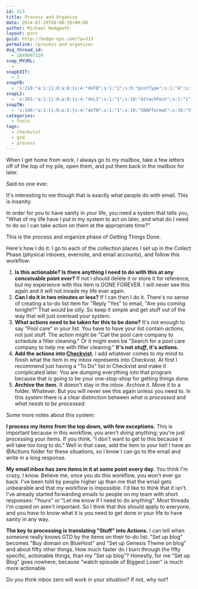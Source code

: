 ```yaml
---
id: 313
title: Process and Organize
date: 2014-07-28T08:00:39+00:00
author: Michael Hedgpeth
layout: post
guid: http://hedge-ops.com/?p=313
permalink: /process-and-organize/
dsq_thread_id:
  - 2849997329
snap_MYURL:
  - 
snapEdIT:
  - 1
snapFB:
  - 's:218:"a:1:{i:0;a:8:{s:4:"doFB";s:1:"1";s:8:"postType";s:1:"A";s:10:"AttachPost";s:1:"2";s:10:"SNAPformat";s:16:"%TITLE% - %SURL%";s:9:"isAutoImg";s:1:"A";s:8:"imgToUse";s:0:"";s:9:"isAutoURL";s:1:"A";s:8:"urlToUse";s:0:"";}}";'
snapLI:
  - 's:265:"a:1:{i:0;a:8:{s:4:"doLI";s:1:"1";s:10:"AttachPost";s:1:"1";s:10:"SNAPformat";s:41:"New post has been published on %SITENAME%";s:11:"SNAPformatT";s:18:"New Post - %TITLE%";s:9:"isAutoImg";s:1:"A";s:8:"imgToUse";s:0:"";s:9:"isAutoURL";s:1:"A";s:8:"urlToUse";s:0:"";}}";'
snapTW:
  - 's:146:"a:1:{i:0;a:5:{s:4:"doTW";s:1:"1";s:10:"SNAPformat";s:16:"%TITLE% - %SURL%";s:8:"attchImg";s:1:"1";s:9:"isAutoImg";s:1:"A";s:8:"imgToUse";s:0:"";}}";'
categories:
  - tools
tags:
  - checkvist
  - gtd
  - process
---
```

When I get home from work, I always go to my mailbox, take a few letters off of the top of my pile, open them, and put them back in the mailbox for later.

Said no one ever.

It's interesting to me though that is exactly what people do with email. This is insanity.<!--more-->

In order for you to have sanity in your life, you need a system that tells you, "What of my life have I put in my system to act on later, and what do I need to do so I can take action on them at the appropriate time?"

This is the process and organize phase of Getting Things Done.

Here's how I do it: I go to each of the collection places I set up in the Collect Phase (physical inboxes, evernote, and email accounts), and follow this workflow:

  1. **Is this actionable? Is there anything I need to do with this at any conceivable point ever?** If not I should delete it or store it for reference, but my experience with this item is GONE FOREVER. I will never see this again and it will not invade my life ever again.
  2. **Can I do it in two minutes or less?** If I can then I do it. There's no sense of creating a to-do list item for "Reply "Yes" to email, "Are you coming tonight?" That would be silly. So keep it simple and get stuff out of the way that will just overload your system.
  3. **What actions need to be taken for this to be done?** It's not enough to say "Pool care" in your list. You have to have your list contain _actions_, not just stuff. The action might be "Call the pool care company to schedule a filter cleaning." Or it might even be "Search for a pool care company to help me with filter cleaning." **It's not _stuff_, it's actions.**
  4. **Add the actions into [Checkvist](http://www.checkvist.com).** I add whatever comes to my mind to finish what the item in my inbox represents into Checkvist. At first I recommend just having a "To Do" list in Checkvist and make it complicated later. You are dumping everything into that program because that is going to be your one-stop-shop for getting things done.
  5. **Archive the item.** It doesn't stay in the inbox. Archive it. Move it to a folder. Whatever. But you will never see this again unless you need to. In this system there is a clear distinction between _what is processed_ and _what needs to be processed._

Some more notes about this system:

**I process my items from the top down, with few exceptions.** This is important because in this workflow, you aren't _doing_ anything; you're just processing your items. If you think, "I don't want to get to this because it will take too long to do." Well in that case, add the item to your list! I have an @Actions folder for these situations, so I know I can go to the email and write in a long response.

**My email inbox has zero items in it at some point every day.** You think I'm crazy, I know. Believe me, once you do this workflow, you won't ever go back. I've been told by people higher up than me that the email gets unbearable and that my workflow is impossible. I'd like to think that it isn't. I've already started forwarding emails to people on my team with short responses: "Yours" or "Let me know if I need to do anything". Most threads I'm copied on aren't important. So I think that this should apply to everyone, and you _have_ to know what it is you need to get done in your life to have sanity in any way.

**The key to processing is translating "Stuff" into Actions.** I can tell when someone really knows GTD by the items on their to-do list. "Set up blog" becomes "Buy domain on BlueHost" and "Set up Genesis Theme on blog" and about fifty other things. How much faster do I burn through the fifty specific, actionable things, than my "Set up blog"? Honestly, for me "Set up Blog" goes nowhere, because "watch episode of Biggest Loser" is much more actionable.

Do you think inbox zero will work in your situation? If not, why not?